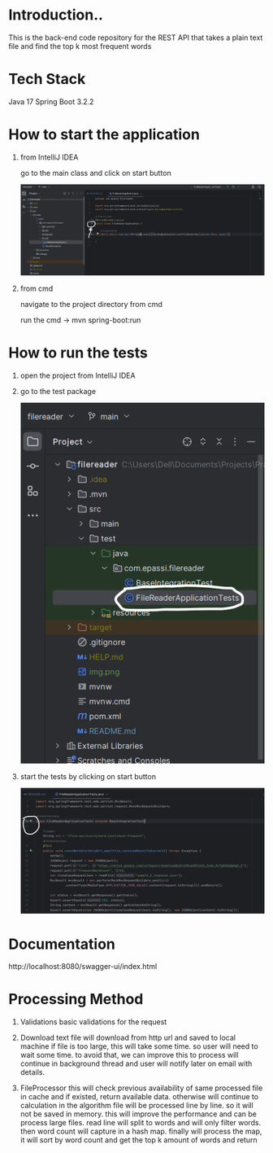 # Introduction..
This is the back-end code repository for the REST API that takes a plain text file and find the top k most frequent words

# Tech Stack
Java 17
Spring Boot 3.2.2

# How to start the application
1. from IntelliJ IDEA

   go to the main class and click on start button

   ![img.png](img.png)

2. from cmd

   navigate to the project directory from cmd

   run the cmd -> mvn spring-boot:run

# How to run the tests

1. open the project from IntelliJ IDEA 

2. go to the test package

   ![img_1.png](img_1.png)

3. start the tests by clicking on start button

   ![img_2.png](img_2.png)

# Documentation
http://localhost:8080/swagger-ui/index.html

# Processing Method
1. Validations
   basic validations for the request 

2. Download
   text file will download from http url and saved to local machine
   if file is too large, this will take some time. so user will need to wait some time.
   to avoid that, we can improve this to process will continue in background thread and user will notify later on email with details.

3. FileProcessor
   this will check previous availability of same processed file in cache and if existed, return available data. otherwise will continue to calculation
   in the algorithm file will be processed line by line. so it will not be saved in memory. this will improve the performance and can be process large files.
   read line will split to words and will only filter words. then word count will capture in a hash map.
   finally will process the map, it will sort by word count and get the top k amount of words and return

